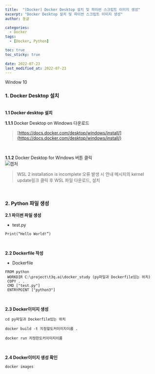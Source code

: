 ```yaml
---
title:  "[Docker] Docker Desktop 설치 및 파이썬 스크립트 이미지 생성"
excerpt: "Docker Desktop 설치 및 파이썬 스크립트 이미지 생성"
author: 동글

categories:
  - Docker
tags:
  - [Docker, Python]

toc: true
toc_sticky: true
 
date: 2022-07-23
last_modified_at: 2022-07-23
---
```

Window 10

### 1. Docker Desktop 설치

&nbsp;  
**1.1 Docker desktop 설치**  

**1.1.1** Docker Desktop on Windows 다운로드  

> [https://docs.docker.com/desktop/windows/install/](https://docs.docker.com/desktop/windows/install/)  

&nbsp;  

**1.1.2** Docker Desktop for Windows 버튼 클릭  
![캡처](https://user-images.githubusercontent.com/109357459/180602541-95104567-cfbf-458c-ac92-b296a74cfccd.PNG)  

> WSL 2 installation is incomplete 오류 발생 시 안내 메시지의 kernel update링크 클릭 후 WSL
파일 다운로드, 설치  

&nbsp;  

### 2. Python 파일 생성

**2.1  파이썬 파일 생성**
- test.py

```
Print(“Hello World!”) 
```


&nbsp;  

**2.2  Dockerfile 작성**
- Dockerfile

```
FROM python
 WORKDIR C:\project\t3q.ai\docker_study (py파일과 Dockerfile있는 위치)
 COPY . .
 CMD ["test.py"]
 ENTRYPOINT ["python3"] 
```  

&nbsp;  

**2.3   Docker이미지 생성**

```
cd py파일과 Dockerfile있는 위치

docker build -t 지정할도커이미지이름 .

docker run 지정한도커이미지이름
```  

&nbsp;  

**2.4 Docker이미지 생성 확인**  

```
docker images 
```



